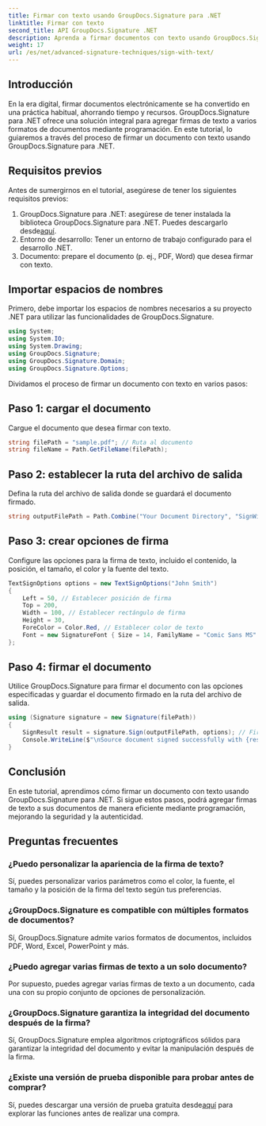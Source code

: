 ```yaml
---
title: Firmar con texto usando GroupDocs.Signature para .NET
linktitle: Firmar con texto
second_title: API GroupDocs.Signature .NET
description: Aprenda a firmar documentos con texto usando GroupDocs.Signature para .NET. Guía paso a paso para agregar firmas de texto mediante programación.
weight: 17
url: /es/net/advanced-signature-techniques/sign-with-text/
---
```

## Introducción
En la era digital, firmar documentos electrónicamente se ha convertido en una práctica habitual, ahorrando tiempo y recursos. GroupDocs.Signature para .NET ofrece una solución integral para agregar firmas de texto a varios formatos de documentos mediante programación. En este tutorial, lo guiaremos a través del proceso de firmar un documento con texto usando GroupDocs.Signature para .NET.
## Requisitos previos
Antes de sumergirnos en el tutorial, asegúrese de tener los siguientes requisitos previos:
1.  GroupDocs.Signature para .NET: asegúrese de tener instalada la biblioteca GroupDocs.Signature para .NET. Puedes descargarlo desde[aquí](https://releases.groupdocs.com/signature/net/).
2. Entorno de desarrollo: Tener un entorno de trabajo configurado para el desarrollo .NET.
3. Documento: prepare el documento (p. ej., PDF, Word) que desea firmar con texto.

## Importar espacios de nombres
Primero, debe importar los espacios de nombres necesarios a su proyecto .NET para utilizar las funcionalidades de GroupDocs.Signature.
```csharp
using System;
using System.IO;
using System.Drawing;
using GroupDocs.Signature;
using GroupDocs.Signature.Domain;
using GroupDocs.Signature.Options;
```

Dividamos el proceso de firmar un documento con texto en varios pasos:
## Paso 1: cargar el documento
Cargue el documento que desea firmar con texto.
```csharp
string filePath = "sample.pdf"; // Ruta al documento
string fileName = Path.GetFileName(filePath);
```
## Paso 2: establecer la ruta del archivo de salida
Defina la ruta del archivo de salida donde se guardará el documento firmado.
```csharp
string outputFilePath = Path.Combine("Your Document Directory", "SignWithText", fileName);
```
## Paso 3: crear opciones de firma
Configure las opciones para la firma de texto, incluido el contenido, la posición, el tamaño, el color y la fuente del texto.
```csharp
TextSignOptions options = new TextSignOptions("John Smith")
{
    Left = 50, // Establecer posición de firma
    Top = 200,
    Width = 100, // Establecer rectángulo de firma
    Height = 30,
    ForeColor = Color.Red, // Establecer color de texto
    Font = new SignatureFont { Size = 14, FamilyName = "Comic Sans MS" } // Establecer fuente
};
```
## Paso 4: firmar el documento
Utilice GroupDocs.Signature para firmar el documento con las opciones especificadas y guardar el documento firmado en la ruta del archivo de salida.
```csharp
using (Signature signature = new Signature(filePath))
{
    SignResult result = signature.Sign(outputFilePath, options); // Firmar documento
    Console.WriteLine($"\nSource document signed successfully with {result.Succeeded.Count} signature(s).\nFile saved at {outputFilePath}.");
}
```

## Conclusión
En este tutorial, aprendimos cómo firmar un documento con texto usando GroupDocs.Signature para .NET. Si sigue estos pasos, podrá agregar firmas de texto a sus documentos de manera eficiente mediante programación, mejorando la seguridad y la autenticidad.
## Preguntas frecuentes
### ¿Puedo personalizar la apariencia de la firma de texto?
Sí, puedes personalizar varios parámetros como el color, la fuente, el tamaño y la posición de la firma del texto según tus preferencias.
### ¿GroupDocs.Signature es compatible con múltiples formatos de documentos?
Sí, GroupDocs.Signature admite varios formatos de documentos, incluidos PDF, Word, Excel, PowerPoint y más.
### ¿Puedo agregar varias firmas de texto a un solo documento?
Por supuesto, puedes agregar varias firmas de texto a un documento, cada una con su propio conjunto de opciones de personalización.
### ¿GroupDocs.Signature garantiza la integridad del documento después de la firma?
Sí, GroupDocs.Signature emplea algoritmos criptográficos sólidos para garantizar la integridad del documento y evitar la manipulación después de la firma.
### ¿Existe una versión de prueba disponible para probar antes de comprar?
 Sí, puedes descargar una versión de prueba gratuita desde[aquí](https://releases.groupdocs.com/) para explorar las funciones antes de realizar una compra.